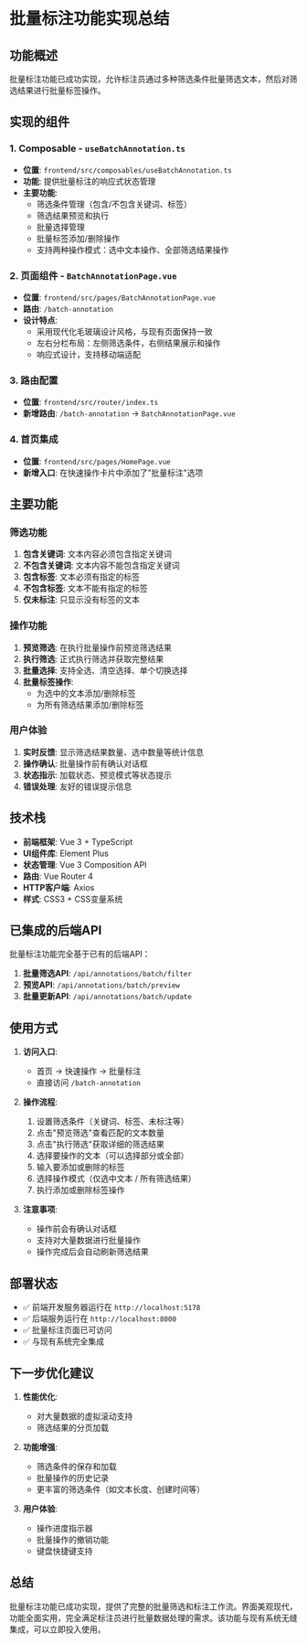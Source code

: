 # 批量标注功能实现总结

## 功能概述

批量标注功能已成功实现，允许标注员通过多种筛选条件批量筛选文本，然后对筛选结果进行批量标签操作。

## 实现的组件

### 1. Composable - `useBatchAnnotation.ts`
- **位置**: `frontend/src/composables/useBatchAnnotation.ts`
- **功能**: 提供批量标注的响应式状态管理
- **主要功能**:
  - 筛选条件管理（包含/不包含关键词、标签）
  - 筛选结果预览和执行
  - 批量选择管理
  - 批量标签添加/删除操作
  - 支持两种操作模式：选中文本操作、全部筛选结果操作

### 2. 页面组件 - `BatchAnnotationPage.vue`
- **位置**: `frontend/src/pages/BatchAnnotationPage.vue`
- **路由**: `/batch-annotation`
- **设计特点**:
  - 采用现代化毛玻璃设计风格，与现有页面保持一致
  - 左右分栏布局：左侧筛选条件，右侧结果展示和操作
  - 响应式设计，支持移动端适配

### 3. 路由配置
- **位置**: `frontend/src/router/index.ts`
- **新增路由**: `/batch-annotation` -> `BatchAnnotationPage.vue`

### 4. 首页集成
- **位置**: `frontend/src/pages/HomePage.vue`
- **新增入口**: 在快速操作卡片中添加了"批量标注"选项

## 主要功能

### 筛选功能
1. **包含关键词**: 文本内容必须包含指定关键词
2. **不包含关键词**: 文本内容不能包含指定关键词
3. **包含标签**: 文本必须有指定的标签
4. **不包含标签**: 文本不能有指定的标签
5. **仅未标注**: 只显示没有标签的文本

### 操作功能
1. **预览筛选**: 在执行批量操作前预览筛选结果
2. **执行筛选**: 正式执行筛选并获取完整结果
3. **批量选择**: 支持全选、清空选择、单个切换选择
4. **批量标签操作**:
   - 为选中的文本添加/删除标签
   - 为所有筛选结果添加/删除标签

### 用户体验
1. **实时反馈**: 显示筛选结果数量、选中数量等统计信息
2. **操作确认**: 批量操作前有确认对话框
3. **状态指示**: 加载状态、预览模式等状态提示
4. **错误处理**: 友好的错误提示信息

## 技术栈

- **前端框架**: Vue 3 + TypeScript
- **UI组件库**: Element Plus
- **状态管理**: Vue 3 Composition API
- **路由**: Vue Router 4
- **HTTP客户端**: Axios
- **样式**: CSS3 + CSS变量系统

## 已集成的后端API

批量标注功能完全基于已有的后端API：

1. **批量筛选API**: `/api/annotations/batch/filter`
2. **预览API**: `/api/annotations/batch/preview`
3. **批量更新API**: `/api/annotations/batch/update`

## 使用方式

1. **访问入口**: 
   - 首页 -> 快速操作 -> 批量标注
   - 直接访问 `/batch-annotation`

2. **操作流程**:
   1. 设置筛选条件（关键词、标签、未标注等）
   2. 点击"预览筛选"查看匹配的文本数量
   3. 点击"执行筛选"获取详细的筛选结果
   4. 选择要操作的文本（可以选择部分或全部）
   5. 输入要添加或删除的标签
   6. 选择操作模式（仅选中文本 / 所有筛选结果）
   7. 执行添加或删除标签操作

3. **注意事项**:
   - 操作前会有确认对话框
   - 支持对大量数据进行批量操作
   - 操作完成后会自动刷新筛选结果

## 部署状态

- ✅ 前端开发服务器运行在 `http://localhost:5178`
- ✅ 后端服务运行在 `http://localhost:8000`
- ✅ 批量标注页面已可访问
- ✅ 与现有系统完全集成

## 下一步优化建议

1. **性能优化**: 
   - 对大量数据的虚拟滚动支持
   - 筛选结果的分页加载

2. **功能增强**:
   - 筛选条件的保存和加载
   - 批量操作的历史记录
   - 更丰富的筛选条件（如文本长度、创建时间等）

3. **用户体验**:
   - 操作进度指示器
   - 批量操作的撤销功能
   - 键盘快捷键支持

## 总结

批量标注功能已成功实现，提供了完整的批量筛选和标注工作流。界面美观现代，功能全面实用，完全满足标注员进行批量数据处理的需求。该功能与现有系统无缝集成，可以立即投入使用。 